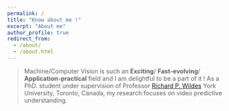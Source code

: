 ```yaml
---
permalink: /
title: "Know about me !"
excerpt: "About me"
author_profile: true
redirect_from: 
  - /about/
  - /about.html
---
```


> Machine/Computer Vision is such an <b>Exciting</b>/ <b>Fast-evolving</b>/ <b>Application-practical</b> field and I am delightful to be a part of it ! As a PhD. student under supervision of Professor <a href="/http://www.cse.yorku.ca/~wildes/">Richard P. Wildes</a> York University, Toronto, Canada, my research focuses on video predictive understanding. 
